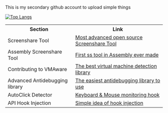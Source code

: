 This is my secondary github account to upload simple things

[![Top Langs](https://github-readme-stats.vercel.app/api/top-langs/?username=NotRequiem&layout=compact&theme=vision-friendly-dark)](https://github.com/anuraghazra/github-readme-stats)

<table>
    <tr>
      <th>Section</th>
      <th>Link</th>
    </tr>
    <tr>
      <td>Screenshare Tool</td>
      <td><a href="https://github.com/NotRequiem/screenshare-tool">Most advanced open source Screenshare Tool</a></td>
    </tr>
    <tr>
      <td>Assembly Screenshare Tool</td>
      <td><a href="https://github.com/NotRequiem/asmtool">First ss tool in Assembly ever made</a></td>
    </tr>
    <tr>
      <td>Contributing to VMAware</td>
      <td><a href="https://github.com/kernelwernel/VMAware">The best virtual machine detection library</a></td>
    </tr>
    <tr>
      <td>Advanced Antidebugging library</td>
      <td><a href="https://github.com/NotRequiem/antidbg">The easiest antidebugging library to use</a></td>
    </tr>
    <tr>
      <td>AutoClick Detector</td>
      <td><a href="https://github.com/NotRequiem/lowlvlclkdtc">Keyboard & Mouse monitoring hook</a></td>
    </tr>
    <tr>
      <td>API Hook Injection</td>
      <td><a href="https://github.com/NotRequiem/memhook">Simple idea of hook injection</a></td>
    </tr>
 </table>
